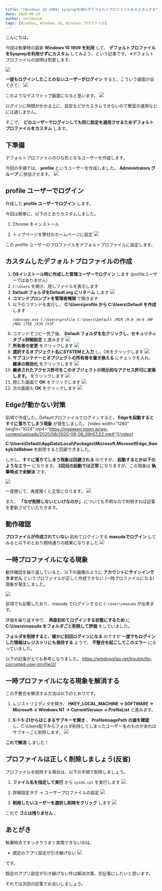 ```yaml
---
title: "[Windows 10 1909] sysprepを使わずデフォルトプロファイルをカスタムする"
date: 2020-06-29
author: norikazum
tags: [Windows, Windows 10, Windows プロファイル]
---
```


こんにちは。

今回は執筆時の最新 **Windows 10 1909 を利用** して、 **デフォルトプロファイルをSysprepを利用せずにカスタム** してみよう、という記事です。
※デフォルトプロファイルの説明は割愛します。

![](images/update-the-default-profile-without-using-sysprep-1.png)

**一度もログインしたことのないユーザーがログイン** すると、こういう画面が出てきて、
![](images/update-the-default-profile-without-using-sysprep-2.png)

このようなデスクトップ画面になると思います。
![](images/update-the-default-profile-without-using-sysprep-3.jpg)

ログインに時間がかかる上に、設定などがカスタムできないので教室の運用などには適しません。

そこで、 **どのユーザーでログインしても同じ設定を適用させるためデフォルトプロファイルをカスタム** します。

## 下準備

デフォルトプロファイルのひな形となるユーザーを作成します。

今回の手順では、 **profile** というユーザーを作成しました。
**Administrators グループ** に参加させます。
![](images/update-the-default-profile-without-using-sysprep-4.png)

## profile ユーザーでログイン

作成した **profile ユーザーでログイン** します。

今回は簡単に、以下のとおりカスタムしました。

1. Chrome をインストール

1. トップページを弊社のホームページに設定
![](images/update-the-default-profile-without-using-sysprep-5.png)

この profile ユーザーのプロファイルをデフォルトプロファイルに設定します。

## カスタムしたデフォルトプロファイルの作成
1. **OSインストール時に作成した管理ユーザーでログイン** します (profileユーザーではありません)
1. `C:\Users` を開き、隠しファイルを表示します
1. **Default フォルダをDefault.org にリネーム** します
![](images/update-the-default-profile-without-using-sysprep-6.png)
1. **コマンドプロンプトを管理者権限** で開きます
1. 以下のコマンドを実行し、  **C:\Users\profile から C:\Users\Default を作成** します
    ```
    robocopy.exe C:\Users\profile C:\Users\Default /MIR /R:0 /W:0 /NP /NDL /TEE /XJD /XJF
    ```
1. コマンドでコピー完了後、 **Default フォルダを右クリックし、セキュリティタブ→詳細設定** と進みます
![](images/update-the-default-profile-without-using-sysprep-7.png)
1. **所有者の変更** をクリックします
![](images/update-the-default-profile-without-using-sysprep-8.png)
1. **選択するオブジェクト名にSYSTEMと入力** し、OKをクリックします
![](images/update-the-default-profile-without-using-sysprep-9.png)
1. **サブコンテナーとオブジェクトの所有者を置き換える** にチェックを入れ、 **継承の無効化** をクリックします
![](images/update-the-default-profile-without-using-sysprep-10.png)
1. **継承されたアクセス許可をこのオブジェクトの明示的なアクセス許可に変換します。** をクリックします
![](images/update-the-default-profile-without-using-sysprep-11.png)
1. 閉じた画面で **OK** をクリックします
![](images/update-the-default-profile-without-using-sysprep-12.png)
1. 次の画面も **OK** をクリックします
![](images/update-the-default-profile-without-using-sysprep-13.png)

## Edgeが動かない対策
前項で作成した、Defaultプロファイルでログインすると、 **Edgeを起動するとすぐに落ちてしまう現象** が発生しました。
[video width="1280" height="1024" mp4="https://mseeeen.msen.jp/wp-content/uploads/2020/06/2020-06-08_09h57_02.mp4"][/video]

**C:\Users\Default\AppData\Local\Packages\Microsoft.MicrosoftEdge_8wekyb3d8bbwe** を削除すると回避できました。

しかし、**すぐに落ちてしまう現象は回避される** のですが、 **起動するとか以下のようなエラー** になります。
**2回目の起動では正常** になりますが、この現象は **執筆時点で未解決** です。

![](images/update-the-default-profile-without-using-sysprep-14.png)

一度閉じて、再度開くと正常になります。
![](images/update-the-default-profile-without-using-sysprep-15.png)

また、 **「なぜ削除しないといけなのか」** についても不明なので判明すれば記事を更新させていただきます。

## 動作確認
**プロファイルが作成されていない** 初めてログインする **masudaでログイン** してみると以下のとおり期待通りの結果になりました
![](images/update-the-default-profile-without-using-sysprep-16.png)

## 一時プロファイルになる現象
動作確認を繰り返していると、以下の画像のように **アカウントにサインインできません** というプロファイルが正しく作成できない (一時プロファイルになる) 現象が発生しました。

![](images/update-the-default-profile-without-using-sysprep-17.png)

前項でも記載したおり、masuda でログインすると `C:\User\smasuda` が出来ます。

評価を繰り返す中で、 **再度初めてログインする状態にするため** に **C:\Users\masuda をフォルダごと削除して評価** をしていました。

**フォルダを削除すると、確かに初回ログインになる** のですが **一度でもログインした情報はレジストリにも保持する** ようで、 **不整合を起こしてこのエラー** になっていました。

以下の記事がとても参考になりました。
https://windowsfaq.net/trouble/fix-corrupted-user-profile/2/

## 一時プロファイルになる現象を解消する
この不整合を解消する方法は以下のとおりです。

1. レジストリエディタを開き、 **HKEY_LOCAL_MACHINE -> SOFTWARE -> Microsoft -> Windows NT -> CurrentVersion -> ProfileList** と進みます。

1. **S-1-5-21からはじまるサブキーを開き** 、 **ProfileImagePath の値を確認** し、C:\Users配下からフォルダ削除してしまったユーザー名のものがあればサブキーごと削除します。
![](images/update-the-default-profile-without-using-sysprep-18.png)

**これで解消** しました！

## プロファイルは正しく削除しましょう(反省)
プロファイルを削除する場合は、以下の手順で削除しましょう。

1. **ファイル名を指定して実行** から `sysdm.cpl` を実行します
![](images/update-the-default-profile-without-using-sysprep-19.png)

1. 詳細設定タグ → ユーザープロファイルの設定
![](images/update-the-default-profile-without-using-sysprep-20.png)

1. **削除したいユーザーを選択し削除をクリック** します
![](images/update-the-default-profile-without-using-sysprep-21.png)

これで **ゴミは残りません** 。

## あとがき
執筆時点ですっきりうまく実現できないのは、

* 既定のアプリ設定が引き継げない
![](images/update-the-default-profile-without-using-sysprep-22.png)

です。

既定のアプリ設定が引き継げない件は解決次第、別記事にしたいと思います。

それでは次回の記事でお会いしましょう。